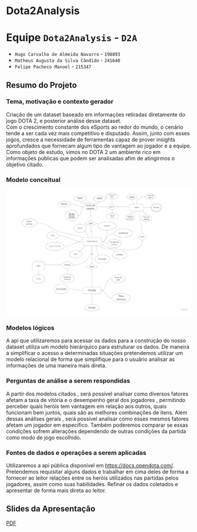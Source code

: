 # Dota2Analysis

# Equipe `Dota2Analysis` - `D2A`
* `Hugo Carvalho de Almeida Navarro` - `198893`
* `Matheus Augusto da Silva Cândido` - `241640`
* `Felipe Pacheco Manoel` - `215347`

## Resumo do Projeto

### Tema, motivação e contexto gerador
 Criação de um dataset baseado em informações retiradas diretamente do jogo DOTA 2, e posterior análise desse dataset.  
 Com o crescimento constante dos eSports ao redor do mundo, o cenário tende a ser cada vez mais competitivo e disputado. Assim, junto com esses jogos, cresce a necessidade de ferramentas capaz de prover insights aprofundados que fornecam algum tipo de vantagem ao jogador e a equipe. Como objeto de estudo, vimos no DOTA 2 um ambiente rico em informações públicas que podem ser analisadas afim de atingirmos o objetivo citado.
 
### Modelo conceitual
![Modelo Conceitual](images/conceitual.jpg)

### Modelos lógicos

 A api que utilizaremos para acessar os dados para a construção do nosso dataset utiliza um modelo hierárquico para estruturar os dados. De maneira a simplificar o acesso a determinadas situações pretendemos utilizar um modelo relacional de forma que simplifique para o usuário analisar as informações de uma maneira mais direta.

### Perguntas de análise a serem respondidas
A partir dos modelos citados , será possível analisar como diversos fatores afetam a taxa de vitória e o desempenho geral dos jogadores , permitindo perceber quais heróis tem vantagem em relação aos outros, quais funcionam bem juntos, quais são as melhores combinações de itens. Além dessas análises gerais , será possível analisar como esses mesmos fatores afetam um jogador em específico. Também poderemos comparar se essas condições sofrem alterações dependendo de outras condições da partida como modo de jogo escolhido.
### Fontes de dados e operações a serem aplicadas

 Utilizaremos a api pública disponível em https://docs.opendota.com/. Pretendemos requisitar alguns dados e trabalhar em cima deles de forma a fornecer ao leitor relações entre os heróis utilizados nas partidas pelos jogadores, assim como suas habilidades. Refinar os dados coletados e apresentar de forma mais direta ao leitor.


## Slides da Apresentação
 [PDF](https://docs.google.com/presentation/d/1AMuYdvCCHGHGg7qLdhIqGdSa24bUhVHd5tgz8DVj9io/edit#slide=id.gf001bdd87c_0_76)
